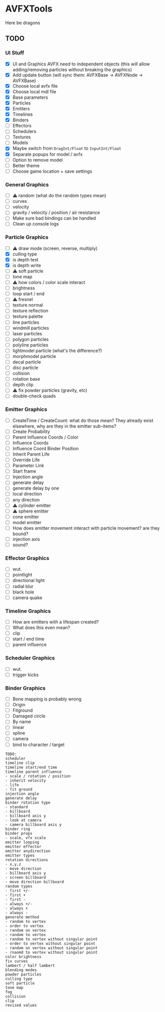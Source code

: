 ﻿# AVFXTools
 
Here be dragons

## TODO

### UI Stuff
- [x] UI and Graphics AVFX need to independent objects (this will allow adding/removing particles without breaking the graphics)
- [x] Add update button (will sync them: AVFXBase -> AVFXNode -> AVFXBase)
- [x] Choose local avfx file
- [x] Choose local mdl file
- [x] Base parameters
- [x] Particles
- [x] Emitters
- [x] Timelines
- [x] Binders
- [ ] Effectors
- [ ] Schedulers
- [ ] Textures
- [ ] Models
- [x] Maybe switch from `DragInt/Float` to `InputInt/Float`
- [x] Separate popups for model / avfx
- [ ] Option to remove model
- [ ] Better theme
- [ ] Choose game location + save settings
### General Graphics
- [ ] ⚠️ random (what do the random types mean)
- [ ] curves
- [ ] velocity
- [ ] gravity / velocity / position / air resistance
- [ ] Make sure bad bindings can be handled
- [ ] Clean up console logs
### Particle Graphics
- [ ] ⚠️ draw mode (screen, reverse, multiply)
- [x] culling type
- [x] is depth test
- [x] is depth write
- [ ] ⚠️ soft particle
- [ ] tone map
- [ ] ⚠️ how colors / color scale interact
- [ ] brightness
- [ ] loop start / end
- [ ] ⚠️ fresnel
- [ ] texture normal
- [ ] texture reflection
- [ ] texture palette
- [ ] line particles
- [ ] windmill particles
- [ ] laser particles
- [ ] polygon particles
- [ ] polyline particles
- [ ] lightmodel particle (what's the difference?)
- [ ] morphmodel particle
- [ ] decal particle
- [ ] disc particle
- [ ] collision
- [ ] rotation base
- [ ] depth clip
- [ ] ⚠️ fix powder particles (gravity, etc)
- [ ] double-check quads
### Emitter Graphics
- [ ] CreateTime / CreateCount: what do those mean? They already exist elsewhere, why are they in the emitter sub-items?
- [ ] Create Probability
- [ ] Parent Influence Coords / Color
- [ ] Influence Coords
- [ ] Influence Coord Binder Position
- [ ] Inherit Parent Life
- [ ] Override Life
- [ ] Parameter Link
- [ ] Start frame
- [ ] Injection angle
- [ ] generate delay
- [ ] generate delay by one
- [ ] local direction
- [ ] any direction
- [ ] ⚠️ cylinder emitter
- [ ] ⚠️ sphere emitter
- [ ] cone emitter
- [ ] model emitter
- [ ] How does emitter movement interact with particle movement? are they bound?
- [ ] injection axis
- [ ] sound?
### Effector Graphics
- [ ] wut.
- [ ] pointlight
- [ ] directional light
- [ ] radial blur
- [ ] black hole
- [ ] camera quake
### Timeline Graphics
- [ ] How are emitters with a lifespan created?
- [ ] What does this even mean?
- [ ] clip
- [ ] start / end time
- [ ] parent influence
### Scheduler Graphics
- [ ] wut.
- [ ] trigger kicks
### Binder Graphics
- [ ] Bone mapping is probably wrong
- [ ] Origin
- [ ] Fitground
- [ ] Damaged circle
- [ ] By name
- [ ] linear
- [ ] spline
- [ ] camera
- [ ] bind to character / target

```
TODO:
scheduler
timeline clip
timeline start/end time
timeline parent influence
- scale / rotation / position
- inherit velocity
- life
- fit ground
injection angle
generate delay
binder rotation type
- standard
- billboard
- billboard axis y
- look at camera
- camera billboard axis y
binder ring
binder props
- scale, vfx scale
emitter looping
emitter effector
emitter anydirection
emitter types
rotation directions
- x,y,z
- move direction
- billboard axis y
- screen billboard
- move direction billboard
random types
- first +/-
- first +
- first -
- always +/-
- always +
- always -
generate method
- random to vertex
- order to vertex
- random on vertex
- random to vertex
- random to vertex without singular point
- order to vertex without singular point
- random on vertex without singular point
- rnaomd to vertex without singular point
color brightness
fix curves
lambert / half lambert
blending modes
powder particles
culling type
soft particle
tone map
fog
collision
clip
revised values
```